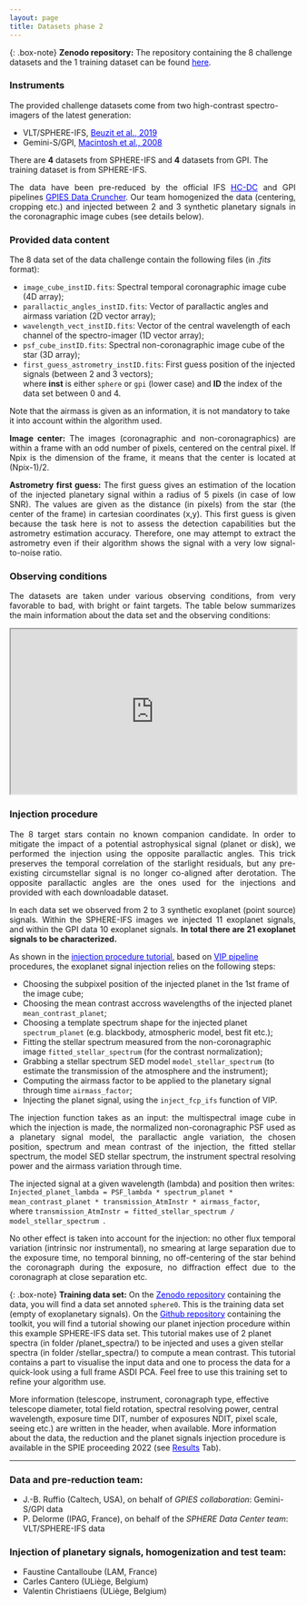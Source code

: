 ```yaml
---
layout: page
title: Datasets phase 2
---
```


<style>
a:link {
  color: blue;
  background-color: transparent;
  text-decoration: underline;
}
a:visited {
  color: blue;
  background-color: transparent;
  text-decoration: underline;
}
a:hover {
  color: purple;
  background-color: transparent;
  text-decoration: underline;
}
</style>

{: .box-note}
**Zenodo repository:** The repository containing the 8 challenge datasets and the 1 training dataset can be found [here](https://zenodo.org/record/6902628). 

### Instruments 
The provided challenge datasets come from two high-contrast spectro-imagers of the latest generation:

* VLT/SPHERE-IFS, [Beuzit et al., 2019](https://ui.adsabs.harvard.edu/link_gateway/2019A%26A...631A.155B/PUB_PDF)
* Gemini-S/GPI, [Macintosh et al., 2008](https://www.spiedigitallibrary.org/conference-proceedings-of-spie/7015/1/The-Gemini-Planet-Imager--from-science-to-design-to/10.1117/12.788083.full) 

There are **4** datasets from SPHERE-IFS and **4** datasets from GPI. The training dataset is from SPHERE-IFS.

<p style='text-align: justify;'>The data have been pre-reduced by the official IFS <a href="https://ui.adsabs.harvard.edu/abs/2017sf2a.conf..347D/abstract">HC-DC</a> and GPI pipelines <a href="[https://ui.adsabs.harvard.edu/abs/2017sf2a.conf..347D/abstract](https://ui.adsabs.harvard.edu/abs/2017SPIE10400E..26W/abstract)">GPIES Data Cruncher</a>. Our team homogenized the data (centering, cropping etc.) and injected between 2 and 3 synthetic planetary signals in the coronagraphic image cubes (see details below).</p>

### Provided data content
The 8 data set of the data challenge contain the following files (in *.fits* format):
 * ``image_cube_instID.fits``: Spectral temporal coronagraphic image cube (4D array);
 * ``parallactic_angles_instID.fits``: Vector of parallactic angles and airmass variation (2D vector array);
 * ``wavelength_vect_instID.fits``: Vector of the central wavelength of each channel of the spectro-imager (1D vector array);
 * ``psf_cube_instID.fits``: Spectral non-coronagraphic image cube of the star (3D array);
 * ``first_guess_astrometry_instID.fits``: First guess position of the injected signals (between 2 and 3 vectors); <br>
 where **inst** is either `sphere` or `gpi` (lower case) and **ID** the index of the data set between 0 and 4.

Note that the airmass is given as an information, it is not mandatory to take it into account within the algorithm used.
 
<p style='text-align: justify;'>
<strong>Image center:</strong> The images (coronagraphic and non-coronagraphics) are within a frame with an odd number of pixels, centered on the central pixel. If Npix is the dimension of the frame, it means that the center is located at (Npix-1)/2.</p>

<p style='text-align: justify;'>
<strong>Astrometry first guess:</strong> The first guess gives an estimation of the location of the injected planetary signal within a radius of 5 pixels (in case of low SNR). The values are given as the distance (in pixels) from the star (the center of the frame) in cartesian coordinates (x,y). This first guess is given because the task here is not to assess the detection capabilities but the astrometry estimation accuracy. Therefore, one may attempt to extract the astrometry even if their algorithm shows the signal with a very low signal-to-noise ratio.</p>


### Observing conditions
<p style='text-align: justify;'>The datasets are taken under various observing conditions, from very favorable to bad, with bright or faint targets. 
The table below summarizes the main information about the data set and the observing conditions:</p>

<iframe 
src="https://docs.google.com/spreadsheets/d/e/2PACX-1vSAXn_qb9ul2Mt458MEUoQfPyg6qyR_ctGkOYjTo73v7YONXpWDLErtDLckinR5E6LVXvWORa0OsBcH/pubhtml?gid=1302786282&single=false"
style="width:100%; height:290px;"></iframe>


### Injection procedure
<p style='text-align: justify;'> The 8 target stars contain no known companion candidate. In order to mitigate the impact of a potential astrophysical signal (planet or disk), we performed the injection using the opposite parallactic angles. This trick preserves the temporal correlation of the starlight residuals, but any pre-existing circumstellar signal is no longer co-aligned after derotation. The opposite parallactic angles are the ones used for the injections and provided with each downloadable dataset.</p>

<p style='text-align: justify;'>In each data set we observed from 2 to 3 synthetic exoplanet (point source) signals. Within the SPHERE-IFS images we injected 11 exoplanet signals, and within the GPI data 10 exoplanet signals. 
 <strong>In total there are 21 exoplanet signals to be characterized.</strong></p>

As shown in the [injection procedure tutorial](https://github.com/exoplanet-imaging-challenge/phase2/tree/main/tutorials), based on [VIP pipeline](https://vip.readthedocs.io/en/latest/) procedures, the exoplanet signal injection relies on the following steps:

* Choosing the subpixel position of the injected planet in the 1st frame of the image cube;
* Choosing the mean contrast accross wavelengths of the injected planet `mean_contrast_planet`;
* Choosing a template spectrum shape for the injected planet `spectrum_planet` (e.g. blackbody, atmospheric model, best fit etc.);
* Fitting the stellar spectrum measured from the non-coronagraphic image `fitted_stellar_spectrum` (for the contrast normalization);
* Grabbing a stellar spectrum SED model `model_stellar_spectrum` (to estimate the transmission of the atmosphere and the instrument);
* Computing the airmass factor to be applied to the planetary signal through time `airmass_factor`;
* Injecting the planet signal, using the `inject_fcp_ifs` function of VIP. <br>

<p style='text-align: justify;'>The injection function takes as an input: the multispectral image cube in which the injection is made, the normalized non-coronagraphic PSF used as a planetary signal model, the parallactic angle variation, the chosen position, spectrum and mean contrast of the injection, the fitted stellar spectrum, the model SED stellar spectrum, the instrument spectral resolving power and the airmass variation through time.</p>

The injected signal at a given wavelength (lambda) and position then writes: <br>
`Injected_planet_lambda = PSF_lambda * spectrum_planet * mean_contrast_planet * transmission_AtmInstr * airmass_factor`, <br>
where `transmission_AtmInstr = fitted_stellar_spectrum / model_stellar_spectrum `.

<p style='text-align: justify;'>No other effect is taken into account for the injection: no other flux temporal variation (intrinsic nor instrumental), no smearing at large separation due to the exposure time, no temporal binning, no off-centering of the star behind the coronagraph during the exposure, no diffraction effect due to the coronagraph at close separation etc.</p>


{: .box-note}
**Training data set:** On the [Zenodo repository](https://zenodo.org/record/6902628) containing the data, you will find a data set annoted `sphere0`. This is the training data set (empty of exoplanetary signals). On the [Github repository](https://github.com/exoplanet-imaging-challenge/phase2/tree/main/tutorials) containing the toolkit, you will find a tutorial showing our planet injection procedure within this example SPHERE-IFS data set. This tutorial makes use of 2 planet spectra (in folder /planet_spectra/) to be injected and uses a given stellar spectra (in folder /stellar_spectra/) to compute a mean contrast. This tutorial contains a part to visualise the input data and one to process the data for a quick-look using a full frame ASDI PCA. Feel free to use this training set to refine your algorithm use.

<link rel="stylesheet" href="https://www.w3schools.com/w3css/4/w3.css">
<link rel="stylesheet" href="https://www.w3schools.com/lib/w3-colors-2021.css">
<div class="w3-panel w3-2021-cerulean w3-round-large w3-border">
  <p> More information (telescope, instrument, coronagraph type, effective telescope diameter, total field rotation, spectral resolving power, central wavelength, exposure time DIT, number of exposures NDIT, pixel scale, seeing etc.) are written in the header, when available. More information about the data, the reduction and the planet signals injection procedure is available in the SPIE proceeding 2022 (see <a href="https://exoplanet-imaging-challenge.github.io/publi2/">Results</a> Tab).</p>
</div>


*** 

### Data and pre-reduction team:
* J.-B. Ruffio (Caltech, USA), on behalf of *GPIES collaboration*: Gemini-S/GPI data
* P. Delorme (IPAG, France), on behalf of the *SPHERE Data Center team*: VLT/SPHERE-IFS data

### Injection of planetary signals, homogenization and test team:
* Faustine Cantalloube (LAM, France)
* Carles Cantero (ULiège, Belgium)
* Valentin Christiaens (ULiège, Belgium)
